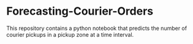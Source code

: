 # Forecasting-Courier-Orders
This repository contains a python notebook that predicts the number of courier pickups in a pickup zone at a time interval. 

